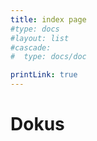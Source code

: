 ```yaml
---
title: index page
#type: docs
#layout: list
#cascade:
#  type: docs/doc

printLink: true
---
```

# Dokus